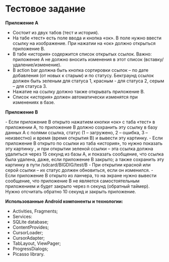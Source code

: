  
<h1>Тестовое задание</h1>


<b>Приложение А</b> 

- Состоит из двух табов (тест и история).
- На табе «тест» есть поле ввода и кнопка «ок». В поле нужно ввести ссылку на изображение. При нажатии на «ок» должно открыться приложение В.
- В табе «история» содержится список открытых ссылок. Важно: приложение А не должно вносить изменения в этот список (вставку/удаление/изменение).
- В action bar должна быть кнопка сортировки ссылок – по дате добавления (от новых к старым) и по статусу. Бекграунд ссылок должен быть зеленым для статуса 1, красным - для статуса 2, серым – для статуса 3.
- Нажатие на ссылку должно также открывать приложение В.
- Список «история» должен автоматически изменятся при изменениях в базе.

<p><b>Приложение В</b></p> 
- Если приложение В открыто нажатием кнопки «ок» с таба «тест» в приложении А, то приложение В должно сохранить эту ссылку в базу данных А с полями ссылка, статус (1 – загружено, 2 – ошибка, 3 – неизвестно) и время (время открытия В) и вывести эту картинку.
- Если приложение В открыто по ссылки из таба «история», то нужно показать эту картинку , и при открытии зеленой ссылки – эта ссылка должна удалиться через 15 секунд из базы А, и показать сообщение, что ссылка была удалена, даже, если приложение В закрыто; а также сохранить эту картинку в пути /sdcard/BIGDIG/test/B
- При открытии красной или серой ссылки – их статус должен обновиться, если он изменился.
- Если приложение В открыто из ланчера, то на экране нужно вывести сообщение, что приложение В не является самостоятельным приложением и будет закрыто через n секунд (обратный таймер). Нужно отсчитать обратно 10 секунд и закрыть приложение.

<b>Использованные Android компоненты и технологии:</b>
- Activities, Fragments;
- Services:
- SQLite database;
- ContentProvides;
- CursorLoader;
- CursorAdapter;
- TabLayout, ViewPager;
- ProgressDialogs;
- Picasso library.

